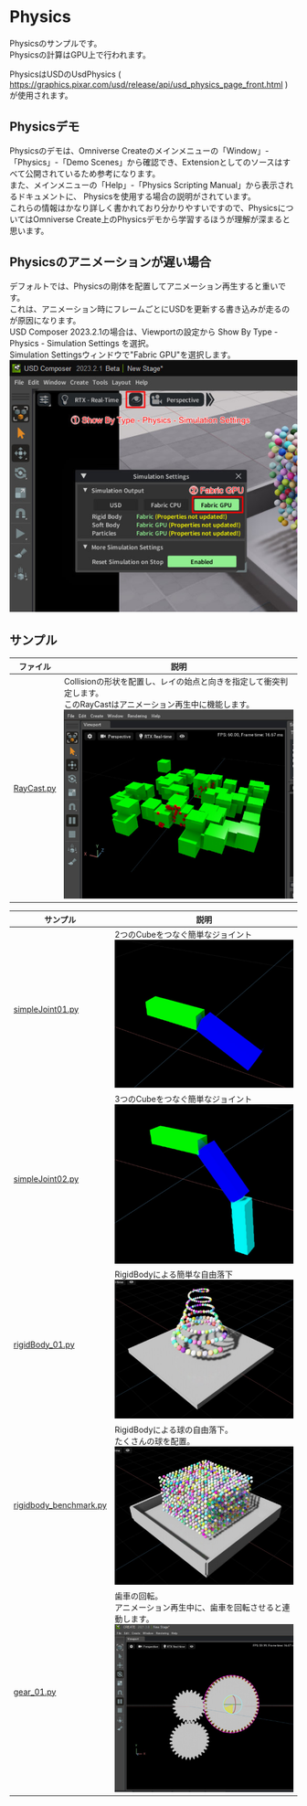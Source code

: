 # Physics

Physicsのサンプルです。     
Physicsの計算はGPU上で行われます。    

PhysicsはUSDのUsdPhysics ( https://graphics.pixar.com/usd/release/api/usd_physics_page_front.html ) が使用されます。     

## Physicsデモ

Physicsのデモは、Omniverse Createのメインメニューの「Window」-「Physics」-「Demo Scenes」から確認でき、Extensionとしてのソースはすべて公開されているため参考になります。     
また、メインメニューの「Help」-「Physics Scripting Manual」から表示されるドキュメントに、
Physicsを使用する場合の説明がされています。     
これらの情報はかなり詳しく書かれており分かりやすいですので、PhysicsについてはOmniverse Create上のPhysicsデモから学習するほうが理解が深まると思います。      

## Physicsのアニメーションが遅い場合

デフォルトでは、Physicsの剛体を配置してアニメーション再生すると重いです。      
これは、アニメーション時にフレームごとにUSDを更新する書き込みが走るのが原因になります。     
USD Composer 2023.2.1の場合は、Viewportの設定から Show By Type - Physics - Simulation Settings を選択。      
Simulation Settingsウィンドウで"Fabric GPU"を選択します。     
![physics_settings.jpg](images/physics_settings.jpg)      

## サンプル

|ファイル|説明|     
|---|---|     
|[RayCast.py](./RayCast.py)|Collisionの形状を配置し、レイの始点と向きを指定して衝突判定します。<br>このRayCastはアニメーション再生中に機能します。<br>![physics_raycast_01.jpg](./images/physics_raycast_01.jpg)|

|サンプル|説明|     
|---|---|     
|[simpleJoint01.py](./Joint/simpleJoint01.py)|2つのCubeをつなぐ簡単なジョイント<br>![physics_joint_01.jpg](./images/physics_joint_01.jpg)|     
|[simpleJoint02.py](./Joint/simpleJoint02.py)|3つのCubeをつなぐ簡単なジョイント<br>![physics_joint_02.jpg](./images/physics_joint_02.jpg)|     
|[rigidBody_01.py](./RigidBody/rigidBody_01.py)|RigidBodyによる簡単な自由落下<br>![physics_rigidbody_00.jpg](./images/physics_rigidbody_00.jpg)|     
|[rigidbody_benchmark.py](./RigidBody/rigidbody_benchmark.py)|RigidBodyによる球の自由落下。<br>たくさんの球を配置。<br>![physics_rigidbody_01.jpg](./images/physics_rigidbody_01.jpg)|     
|[gear_01.py](./Gear/gear_01.py)|歯車の回転。<br>アニメーション再生中に、歯車を回転させると連動します。<br>![physics_gears_01.jpg](./images/physics_gears_01.jpg)|     

